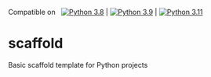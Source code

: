Compatible on &nbsp;  [![Python 3.8](https://github.com/yrangana/scaffold/actions/workflows/Python3.8.yml/badge.svg)](https://github.com/yrangana/scaffold/actions/workflows/Python3.8.yml) | [![Python 3.9](https://github.com/yrangana/scaffold/actions/workflows/Python3.9.yml/badge.svg)](https://github.com/yrangana/scaffold/actions/workflows/Python3.9.yml) | [![Python 3.11](https://github.com/yrangana/scaffold/actions/workflows/main.yml/badge.svg)](https://github.com/yrangana/scaffold/actions/workflows/main.yml)

# scaffold
Basic scaffold template for Python projects
